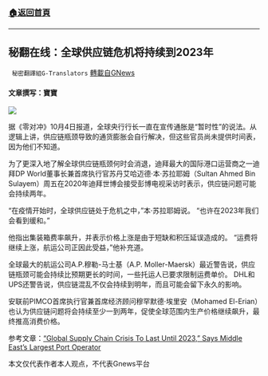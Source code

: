 ###  [:house:返回首頁](https://github.com/ourhimalayas/txt)
---


## 秘翻在线：全球供应链危机将持续到2023年
` 秘密翻譯組G-Translators` [轉載自GNews](https://gnews.org/zh-hans/1576723/)

#### 文章撰写：寶寶

![](https://assets.gnews.org/wp-content/uploads/2021/10/Snipaste_2021-10-06_18-30-58.png)

据《零对冲》10月4日报道，全球央行行长一直在宣传通胀是“暂时性”的说法。从逻辑上讲，供应链瓶颈导致的通货膨胀会自行解决，但这些官员尚未提供时间表，因为他们不知道。

为了更深入地了解全球供应链瓶颈何时会消退，迪拜最大的国际港口运营商之一迪拜DP World董事长兼首席执行官苏丹艾哈迈德·本·苏拉耶姆（Sultan Ahmed Bin Sulayem）周五在2020年迪拜世博会接受彭博电视采访时表示，供应链问题可能会持续两年。

“在疫情开始时，全球供应链处于危机之中，”本·苏拉耶姆说。 “也许在2023年我们会看到缓和。”

他指出集装箱费率飙升，并表示价格上涨是由于短缺和积压延误造成的。 “运费将继续上涨，航运公司正因此受益，”他补充道。

全球最大的航运公司A.P.穆勒-马士基（A.P. Moller-Maersk）最近警告说，供应链瓶颈可能会持续比预期更长的时间，一些托运人已要求限制运费单价。 DHL和UPS还警告说，供应链混乱不仅会持续到明年，而且可能会留下永久的影响。

安联前PIMCO首席执行官兼首席经济顾问穆罕默德·埃里安（Mohamed El-Erian）也认为供应链问题将会持续至少一到两年，促使全球范围内生产价格继续飙升，最终推高消费价格。

参考文章：[“Global Supply Chain Crisis To Last Until 2023,” Says Middle East’s Largest Port Operator](https://www.zerohedge.com/commodities/global-supply-chain-crisis-last-until-2023-says-middle-easts-largest-port-operator)

本文仅代表作者本人观点，不代表Gnews平台

